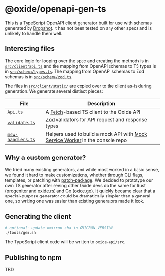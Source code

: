 # @oxide/openapi-gen-ts

This is a TypeScript OpenAPI client generator built for use with
schemas generated by [Dropshot](https://github.com/oxidecomputer/dropshot). It has
not been tested on any other specs and is unlikely to handle them well.

## Interesting files

The core logic for looping over the spec and creating the methods is in
[`src/client/api.ts`](./src/client/api.ts) and the mapping from
OpenAPI schemas to TS types is in [`src/schema/types.ts`](./src/schema/types.ts). The mapping from OpenAPI schemas to Zod schemas is in
[`src/schema/zod.ts`](./src/schema/zod.ts).

The files in [`src/client/static/`](./src/client/static/) are copied over to
the client as-is during generation. We generate several distinct pieces:

| File                                        | Description                                                                                            |
| ------------------------------------------- | ------------------------------------------------------------------------------------------------------ |
| [`Api.ts`](../api/src/Api.ts)                   | A [Fetch](https://developer.mozilla.org/en-US/docs/Web/API/Fetch_API)-based TS client to the Oxide API |
| [`validate.ts`](../api/src/validate.ts)         | [Zod](https://github.com/colinhacks/zod) validators for API request and response types                 |
| [`msw-handlers.ts`](../api/src/msw-handlers.ts) | Helpers used to build a mock API with [Mock Service Worker](https://mswjs.io/) in the console repo     |


## Why a custom generator?

We tried many existing generators, and while most worked in a basic sense, we
found it hard to make customizations, whether through CLI flags, templates, or
patching with [patch-package](https://github.com/ds300/patch-package). We
decided to prototype our own TS generator after seeing other Oxide devs do the
same for Rust ([progenitor](https://github.com/oxidecomputer/progenitor) and
[oxide.rs](https://github.com/oxidecomputer/oxide.rs)) and Go
([oxide.go](https://github.com/oxidecomputer/oxide.go)). It quickly became clear
that a special-purpose generator could be dramatically simpler than a general
one, so writing one was easier than existing generators made it look.

## Generating the client

```bash
# optional: update omicron sha in OMICRON_VERSION
./tools/gen.sh
```

The TypeScript client code will be written to `oxide-api/src`.

## Publishing to npm

TBD

